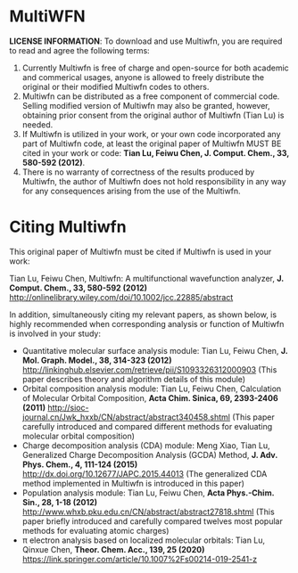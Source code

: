 # MultiWFN

**LICENSE INFORMATION**: To download and use Multiwfn, you are required to read and agree the following terms:
1. Currently Multiwfn is free of charge and open-source for both academic and commerical usages, anyone is allowed to freely distribute the original or their modified Multiwfn codes to others.
2. Multiwfn can be distributed as a free component of commercial code. Selling modified version of Multiwfn may also be granted, however, obtaining prior consent from the original author of Multiwfn (Tian Lu) is needed.
3. If Multiwfn is utilized in your work, or your own code incorporated any part of Multiwfn code, at least the original paper of Multiwfn MUST BE cited in your work or code:
**Tian Lu, Feiwu Chen, J. Comput. Chem., 33, 580-592 (2012)**.
4. There is no warranty of correctness of the results produced by Multiwfn, the author of Multiwfn does not hold responsibility in any way for any consequences arising from the use of the Multiwfn.

# Citing Multiwfn
This original paper of Multiwfn must be cited if Multiwfn is used in your work:

Tian Lu, Feiwu Chen, Multiwfn: A multifunctional wavefunction analyzer, **J. Comput. Chem., 33, 580-592 (2012)**
http://onlinelibrary.wiley.com/doi/10.1002/jcc.22885/abstract

In addition, simultaneously citing my relevant papers, as shown below, is highly recommended when corresponding analysis or function of Multiwfn is involved in your study:

- Quantitative molecular surface analysis module: Tian Lu, Feiwu Chen, **J. Mol. Graph. Model., 38, 314-323 (2012)** http://linkinghub.elsevier.com/retrieve/pii/S1093326312000903 (This paper describes theory and algorithm details of this module)
- Orbital composition analysis module: Tian Lu, Feiwu Chen, Calculation of Molecular Orbital Composition, **Acta Chim. Sinica, 69, 2393-2406 (2011)** http://sioc-journal.cn/Jwk_hxxb/CN/abstract/abstract340458.shtml (This paper carefully introduced and compared different methods for evaluating molecular orbital composition)
- Charge decomposition analysis (CDA) module: Meng Xiao, Tian Lu, Generalized Charge Decomposition Analysis (GCDA) Method, **J. Adv. Phys. Chem., 4, 111-124 (2015)** http://dx.doi.org/10.12677/JAPC.2015.44013 (The generalized CDA method implemented in Multiwfn is introduced in this paper)
- Population analysis module: Tian Lu, Feiwu Chen, **Acta Phys.-Chim. Sin., 28, 1-18 (2012)** http://www.whxb.pku.edu.cn/CN/abstract/abstract27818.shtml (This paper briefly introduced and carefully compared twelves most popular methods for evaluating atomic charges)
- π electron analysis based on localized molecular orbitals: Tian Lu, Qinxue Chen, **Theor. Chem. Acc., 139, 25 (2020)** https://link.springer.com/article/10.1007%2Fs00214-019-2541-z
